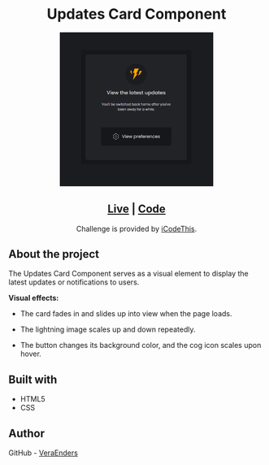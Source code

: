 <h1 align="center">Updates Card Component</h1> 

<div align="center">
  <img src="./assets/design/preview-component.gif" alt="Preview component" width="60%">
</div>

<div align="center">
  <h2><a href="https://veraenders.github.io/updates-card-component/">Live</a>
  <span> | </span> 
  <a href="https://github.com/VeraEnders/updates-card-component">Code</a></h2>
  <div>Challenge is provided by <a href="www.icodethis.com">iCodeThis</a>.</div> 
</div>

## About the project
The Updates Card Component serves as a visual element to display the latest updates or notifications to users. 

<b>Visual effects:</b>
* The card fades in and slides up into view when the page loads. 

* The lightning image scales up and down repeatedly.

* The button changes its background color, and the cog icon scales upon hover.

## Built with
- HTML5
- CSS

## Author
GitHub - [VeraEnders](https://github.com/VeraEnders)